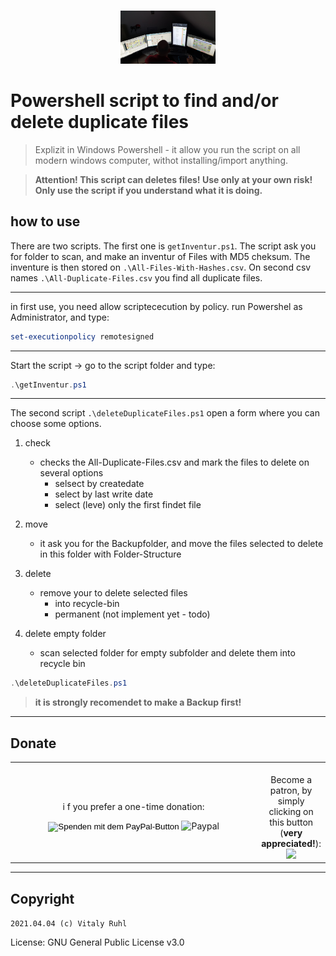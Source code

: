 <p align="center">
  <br />
  <a title="Intouch-Language" href="https://github.com/vitalyruhl/FindDuplicateFiles"><img src="https://raw.githubusercontent.com/vitalyruhl/FindDuplicateFiles/master/images/logo.jpg" alt="Vivil - Vitaly Ruhl Logo" width="30%" /></a>
</p>

# Powershell script to find and/or delete duplicate files

> Explizit in Windows Powershell - it allow you run the script on all modern windows computer, withot installing/import anything.

> **Attention! This script can deletes files! Use only at your own risk! Only use the script if you understand what it is doing.**

## how to use

There are two scripts. The first one is `getInventur.ps1`. The script ask you for folder to scan, and make an inventur of Files with MD5 cheksum. The inventure is then stored on `.\All-Files-With-Hashes.csv`. On second csv names `.\All-Duplicate-Files.csv` you find all duplicate files.

---

in first use, you need allow scriptececution by policy.
run Powershel as Administrator, and type:

```powershell
set-executionpolicy remotesigned
```

---

Start the script -> go to the script folder and type:

```powershell
.\getInventur.ps1
```

---

The second script `.\deleteDuplicateFiles.ps1` open a form where you can choose some options.

1. check

   - checks the All-Duplicate-Files.csv and mark the files to delete on several options
     - selsect by createdate
     - select by last write date
     - select (leve) only the first findet file

2. move

   - it ask you for the Backupfolder, and move the files selected to delete in this folder with Folder-Structure

3. delete

   - remove your to delete selected files
     - into recycle-bin
     - permanent (not implement yet - todo)

4. delete empty folder
   - scan selected folder for empty subfolder and delete them into recycle bin

```powershell
.\deleteDuplicateFiles.ps1
```

> **it is strongly recomendet to make a Backup first!**

---


## Donate

<table align="center" width="100%" border="0" bgcolor:=#3f3f3f>
  <tr>
    <td align="center" width="100%" border="0" >
    
i       f you prefer a one-time donation:
      <form action="https://www.paypal.com/cgi-bin/webscr" method="post" target="_top">
      <input type="hidden" name="cmd" value="_s-xclick" />
      <input type="hidden" name="hosted_button_id" value="Q3XSPVFAPSKMJ" />
      <input type="image" src="https://www.paypalobjects.com/de_DE/DE/i/btn/btn_donateCC_LG.gif" border="0" name="submit" title="PayPal - The safer, easier way to pay online!" alt="Spenden mit dem PayPal-Button" />
      <img alt="Paypal" border="0" src="https://www.paypal.com/de_DE/i/scr/pixel.gif" width="1" height="1" />
      </form>
    </td>
    <td align="center" width="100%" border="0" >  
        Become a patron, by simply clicking on this button (**very appreciated!**):
        [![](https://c5.patreon.com/external/logo/become_a_patron_button.png)](https://www.patreon.com/join/6555448/checkout?ru=undefined)
    </td>
  </tr>
</table>

---
## Copyright
`2021.04.04 (c) Vitaly Ruhl`

License: GNU General Public License v3.0